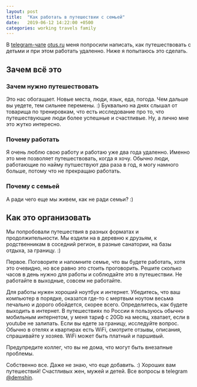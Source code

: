 ```yaml
---
layout: post
title:  "Как работать в путешествии с семьей"
date:   2019-06-12 14:22:00 +0500
categories: working travels family
---
```


В [telegram-чате](https://t.me/joinchat/AAAAAAo-Vju7cjFSfjZeeg) [otus.ru](https://otus.ru) меня попросили написать, как путешествовать с детьми и при этом работать удаленно. Ниже я попытаюсь это сделать.

## Зачем всё это

### Зачем нужно путешествовать

Это нас обогащает. Новые места, люди, язык, еда, погода. Чем дальше вы уедете, тем сильнее перемены. :) Буквально на днях слышал от товарища по тренировкам, что есть исследование про то, что путешествующие люди более успешные и счастливые. Ну, а лично мне это жутко интересно.

### Почему работать

Я очень люблю свою работу и работаю уже два года удаленно. Именно это мне позволяет путешествовать, когда я хочу. Обычно люди, работающие по найму путшествуют два раза в год, я могу намного больше, потому что не прекращаю работать.

### Почему с семьей

А ради чего еще мы живем, как не ради семьи? :)

## Как это организовать

Мы попробовали путешествия в разных форматах и продолжительности. Мы ездили на в деревню к друзьям, к родственникам в соседний регион, в разные санатории, на базы отдыха, за границу. :)

Первое. Поговорите и напомните семье, что вы будете работать, хотя это очевидно, но все равно это стоить проговорить. Решите сколько часов в день нужно для работы и соблюдайте это в путешествии. Не работайте в выходные, совсем не работайте.

Для работы нужен хороший ноутбук и интернет. Убедитесь, что ваш компьютер в порядке, оказатся где-то с мертвым ноутом весьма печально и дорого обойдется, скорее всего. Определитесь, как будете выходить в интернет. В путешествиях по России я пользуюсь обычно мобильным интернетом, у меня тариф с 20Gb на месяц, хватает, если в youtube не залипать. Если вы едете за границу, исследуйте вопрос. Обычно в отелях и квартирах есть WiFi, смотрите отзывы, описания, спрашивайте у хозяев. WiFi может быть платный и паршивый.

Предупредите коллег, что вы не дома, что могут быть внезапные проблемы.

Собственно все. Даже не знаю, что еще добавить. :) Хороших вам путешествий! Счастливых жен, мужей и детей. Все вопросы в telegram [@demshin](https://t.me/demshin).
